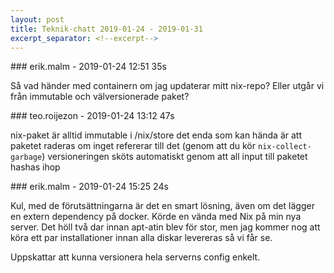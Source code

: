 ```yaml
---
layout: post
title: Teknik-chatt 2019-01-24 - 2019-01-31
excerpt_separator: <!--excerpt-->
---
```

<section class="message" markdown="1">
### erik.malm - 2019-01-24 12:51 35s

Så vad händer med containern om jag updaterar mitt nix-repo? 
Eller utgår vi från immutable och välversionerade paket?
</section>
<section class="message" markdown="1">
### teo.roijezon - 2019-01-24 13:12 47s

nix-paket är alltid immutable i /nix/store
det enda som kan hända är att paketet raderas om inget refererar till det (genom att du kör `nix-collect-garbage`)
versioneringen sköts automatiskt genom att all input till paketet hashas ihop
</section>
<section class="message" markdown="1">
### erik.malm - 2019-01-24 15:25 24s

Kul, med de förutsättningarna är det en smart lösning, även om det lägger en extern dependency på docker. Körde en vända med Nix på min nya server. Det höll två dar innan apt-atin blev för stor, men jag kommer nog att köra ett par installationer innan alla diskar levereras så vi får se.  

Uppskattar att kunna versionera hela serverns config enkelt.

<!--excerpt-->
</section>